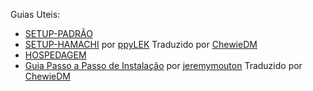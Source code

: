 Guias Uteis:

- [SETUP-PADRÃO](https://github.com/paulov-t/SIT.Core/wiki/Setup-Standard-English)
- [SETUP-HAMACHI](https://github.com/paulov-t/SIT.Core/wiki/Setup-Hamachi-English) por [ppyLEK](https://github.com/ppyLEK) Traduzido por [ChewieDM](https://github.com/ChewieDM)
- [HOSPEDAGEM](https://github.com/paulov-t/SIT.Core/wiki/Hosting-English)
- [Guia Passo a Passo de Instalação](https://github.com/paulov-t/SIT.Core/wiki/Step-By-Step-Installation-Guide-English) por [jeremymouton](https://github.com/jeremymouton) Traduzido por [ChewieDM](https://github.com/ChewieDM)